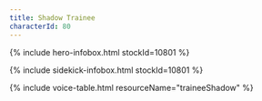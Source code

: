 ```yaml
---
title: Shadow Trainee
characterId: 80
---
```


{% include hero-infobox.html stockId=10801 %}

{% include sidekick-infobox.html stockId=10801 %}

{% include voice-table.html resourceName="traineeShadow"
%}

